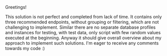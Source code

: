 Greetings!

This solution is not perfect and completed from lack of time.
It contains only three recommended endpoints, without grouping or filtering,
which are not challenging to implement. Similar there are no separate database
profiles and instances for testing, with test data, only script with few random values
executed at the beginning. Anyway it should give overall overview about my approach 
to implement such solutions. 
I'm eager to receive any comments towards my code :)